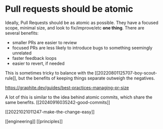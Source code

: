 # Pull requests should be atomic

Ideally, Pull Requests should be as atomic as possible. They have a focused scope, minimal size, and look to fix/improve/etc **one thing**. There are several benefits:
 - smaller PRs are easier to review
 - focused PRs are less likely to introduce bugs to something seemingly unrelated
 - faster feedback loops
 - easier to revert, if needed

This is sometimes tricky to balance with the [[20220801125707-boy-scout-rule]], but the benefits of keeping things separate outweigh the negatives.

https://graphite.dev/guides/best-practices-managing-pr-size

A lot of this is similar to the idea behind atomic commits, which share the same benefits.
[[20240916035242-good-commits]]

[[20221021011247-make-the-change-easy]]

[[engineering]]
[[principles]]